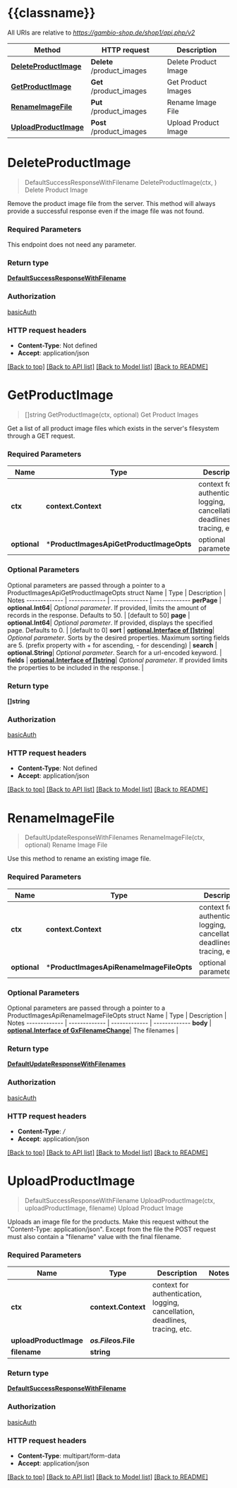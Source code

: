 # {{classname}}

All URIs are relative to *https://gambio-shop.de/shop1/api.php/v2*

Method | HTTP request | Description
------------- | ------------- | -------------
[**DeleteProductImage**](ProductImagesApi.md#DeleteProductImage) | **Delete** /product_images | Delete Product Image
[**GetProductImage**](ProductImagesApi.md#GetProductImage) | **Get** /product_images | Get Product Images
[**RenameImageFile**](ProductImagesApi.md#RenameImageFile) | **Put** /product_images | Rename Image File
[**UploadProductImage**](ProductImagesApi.md#UploadProductImage) | **Post** /product_images | Upload Product Image

# **DeleteProductImage**
> DefaultSuccessResponseWithFilename DeleteProductImage(ctx, )
Delete Product Image

Remove the product image file from the server. This method will always provide a successful response even if the image file was not found.

### Required Parameters
This endpoint does not need any parameter.

### Return type

[**DefaultSuccessResponseWithFilename**](defaultSuccessResponseWithFilename.md)

### Authorization

[basicAuth](../README.md#basicAuth)

### HTTP request headers

 - **Content-Type**: Not defined
 - **Accept**: application/json

[[Back to top]](#) [[Back to API list]](../README.md#documentation-for-api-endpoints) [[Back to Model list]](../README.md#documentation-for-models) [[Back to README]](../README.md)

# **GetProductImage**
> []string GetProductImage(ctx, optional)
Get Product Images

Get a list of all product image files which exists in the server's filesystem through a GET request.

### Required Parameters

Name | Type | Description  | Notes
------------- | ------------- | ------------- | -------------
 **ctx** | **context.Context** | context for authentication, logging, cancellation, deadlines, tracing, etc.
 **optional** | ***ProductImagesApiGetProductImageOpts** | optional parameters | nil if no parameters

### Optional Parameters
Optional parameters are passed through a pointer to a ProductImagesApiGetProductImageOpts struct
Name | Type | Description  | Notes
------------- | ------------- | ------------- | -------------
 **perPage** | **optional.Int64**| *Optional parameter*. If provided, limits the amount of records in the response. Defaults to 50. | [default to 50]
 **page** | **optional.Int64**| *Optional parameter*. If provided, displays the specified page. Defaults to 0. | [default to 0]
 **sort** | [**optional.Interface of []string**](string.md)| *Optional parameter*. Sorts by the desired properties. Maximum sorting fields are 5. (prefix property with + for ascending, - for descending) | 
 **search** | **optional.String**| *Optional parameter*. Search for a url-encoded keyword. | 
 **fields** | [**optional.Interface of []string**](string.md)| *Optional parameter*. If provided limits the properties to be included in the response. | 

### Return type

**[]string**

### Authorization

[basicAuth](../README.md#basicAuth)

### HTTP request headers

 - **Content-Type**: Not defined
 - **Accept**: application/json

[[Back to top]](#) [[Back to API list]](../README.md#documentation-for-api-endpoints) [[Back to Model list]](../README.md#documentation-for-models) [[Back to README]](../README.md)

# **RenameImageFile**
> DefaultUpdateResponseWithFilenames RenameImageFile(ctx, optional)
Rename Image File

Use this method to rename an existing image file.

### Required Parameters

Name | Type | Description  | Notes
------------- | ------------- | ------------- | -------------
 **ctx** | **context.Context** | context for authentication, logging, cancellation, deadlines, tracing, etc.
 **optional** | ***ProductImagesApiRenameImageFileOpts** | optional parameters | nil if no parameters

### Optional Parameters
Optional parameters are passed through a pointer to a ProductImagesApiRenameImageFileOpts struct
Name | Type | Description  | Notes
------------- | ------------- | ------------- | -------------
 **body** | [**optional.Interface of GxFilenameChange**](GxFilenameChange.md)| The filenames | 

### Return type

[**DefaultUpdateResponseWithFilenames**](defaultUpdateResponseWithFilenames.md)

### Authorization

[basicAuth](../README.md#basicAuth)

### HTTP request headers

 - **Content-Type**: */*
 - **Accept**: application/json

[[Back to top]](#) [[Back to API list]](../README.md#documentation-for-api-endpoints) [[Back to Model list]](../README.md#documentation-for-models) [[Back to README]](../README.md)

# **UploadProductImage**
> DefaultSuccessResponseWithFilename UploadProductImage(ctx, uploadProductImage, filename)
Upload Product Image

Uploads an image file for the products. Make this request without the \"Content-Type: application/json\". Except from the file the POST request must also contain a \"filename\" value with the final filename.

### Required Parameters

Name | Type | Description  | Notes
------------- | ------------- | ------------- | -------------
 **ctx** | **context.Context** | context for authentication, logging, cancellation, deadlines, tracing, etc.
  **uploadProductImage** | ***os.File*****os.File**|  | 
  **filename** | **string**|  | 

### Return type

[**DefaultSuccessResponseWithFilename**](defaultSuccessResponseWithFilename.md)

### Authorization

[basicAuth](../README.md#basicAuth)

### HTTP request headers

 - **Content-Type**: multipart/form-data
 - **Accept**: application/json

[[Back to top]](#) [[Back to API list]](../README.md#documentation-for-api-endpoints) [[Back to Model list]](../README.md#documentation-for-models) [[Back to README]](../README.md)

